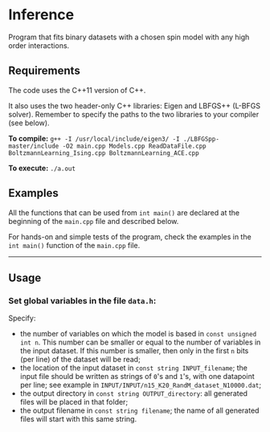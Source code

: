 # Inference

Program that fits binary datasets with a chosen spin model with any high order interactions.

## Requirements

The code uses the C++11 version of C++.

It also uses the two header-only C++ libraries: Eigen and LBFGS++ (L-BFGS solver).
Remember to specify the paths to the two libraries to your compiler (see below).

**To compile:**  `g++ -I /usr/local/include/eigen3/ -I ./LBFGSpp-master/include -O2 main.cpp Models.cpp ReadDataFile.cpp BoltzmannLearning_Ising.cpp BoltzmannLearning_ACE.cpp`

**To execute:** `./a.out`

## Examples

All the functions that can be used from `int main()` are declared at the beginning of the `main.cpp` file and described below.

For hands-on and simple tests of the program, check the examples in the `int main()` function of the `main.cpp` file.


---

## Usage

### Set global variables in the file `data.h`:

Specify:
 - the number of variables on which the model is based in `const unsigned int n`. This number can be smaller or equal to the number of variables in the input dataset. If this number is smaller, then only in the first `n` bits (per line) of the dataset will be read;
 - the location of the input dataset in `const string INPUT_filename`; the input file should be written as strings of `0`'s and `1`'s, with one datapoint per line; see example in `INPUT/INPUT/n15_K20_RandM_dataset_N10000.dat`;
 - the output directory in `const string OUTPUT_directory`: all generated files will be placed in that folder;
 - the output filename in `const string filename`; the name of all generated files will start with this same string.

